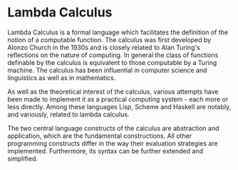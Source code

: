 # Lambda Calculus

Lambda Calculus is a formal language which facilitates the definition of the notion of a computable function. The calculus was first developed by Alonzo Church in the 1930s and is closely related to Alan Turing's reflections on the nature of computing. In general the class of functions definable by the calculus is equivalent to those computable by a Turing machine. The calculus has been influential in computer science and linguistics as well as in mathematics.

As well as the theoretical interest of the calculus, various attempts have been made to implement it as a practical computing system - each more or less directly. Among these languages Lisp, Scheme and Haskell are notably, and variously, related to lambda calculus.

The two central language constructs of the calculus are abstraction and application, which are the fundamental constructions. All other programming constructs differ in the way their evaluation strategies are implemented. Furthermore, its syntax can be further extended and simplified.
